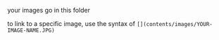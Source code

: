 your images go in this folder

to link to a specific image, use the syntax of `[](contents/images/YOUR-IMAGE-NAME.JPG)`
